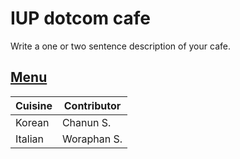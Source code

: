 # IUP dotcom cafe

Write a one or two sentence description of your cafe.

## [Menu](menu.md)

| Cuisine | Contributor |
|:--------|-------------|
| Korean  | Chanun S.   |
| Italian | Woraphan S. |

